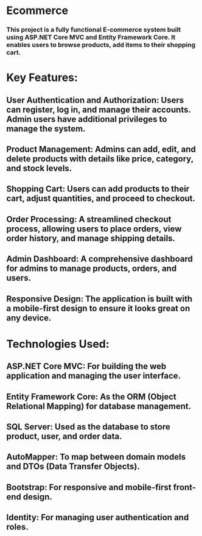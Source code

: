 
# Ecommerce

### This project is a fully functional E-commerce system built using ASP.NET Core MVC and Entity Framework Core. It enables users to browse products, add items to their shopping cart.

# Key Features:
## User Authentication and Authorization: Users can register, log in, and manage their accounts. Admin users have additional privileges to manage the system.
## Product Management: Admins can add, edit, and delete products with details like price, category, and stock levels.
## Shopping Cart: Users can add products to their cart, adjust quantities, and proceed to checkout.
## Order Processing: A streamlined checkout process, allowing users to place orders, view order history, and manage shipping details.
## Admin Dashboard: A comprehensive dashboard for admins to manage products, orders, and users.
## Responsive Design: The application is built with a mobile-first design to ensure it looks great on any device.

# Technologies Used:
## ASP.NET Core MVC: For building the web application and managing the user interface.
## Entity Framework Core: As the ORM (Object Relational Mapping) for database management.
## SQL Server: Used as the database to store product, user, and order data.
## AutoMapper: To map between domain models and DTOs (Data Transfer Objects).
## Bootstrap: For responsive and mobile-first front-end design.
## Identity: For managing user authentication and roles.
